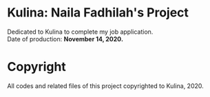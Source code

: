 # Kulina: Naila Fadhilah's Project
Dedicated to Kulina to complete my job application.  
Date of production: <b>November 14, 2020.</b>

# Copyright
All codes and related files of this project copyrighted to Kulina, 2020.
